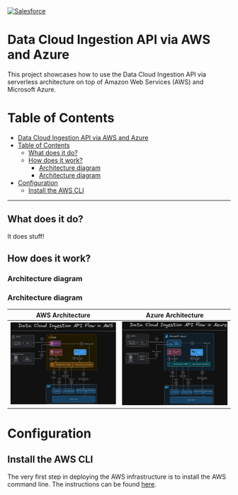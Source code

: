 <a  href="https://www.salesforce.com/">
<img  src="https://a.sfdcstatic.com/shared/images/c360-nav/salesforce-with-type-logo.svg"  alt="Salesforce"  width="250"  />
</a>

# Data Cloud Ingestion API via AWS and Azure

This project showcases how to use the Data Cloud Ingestion API via serverless architecture on top of Amazon Web Services (AWS) and Microsoft Azure.

# Table of Contents

- [Data Cloud Ingestion API via AWS and Azure](#data-cloud-ingestion-api-via-aws-and-azure)
- [Table of Contents](#table-of-contents)
  - [What does it do?](#what-does-it-do)
  - [How does it work?](#how-does-it-work)
    - [Architecture diagram](#architecture-diagram)
    - [Architecture diagram](#architecture-diagram-1)
- [Configuration](#configuration)
  - [Install the AWS CLI](#install-the-aws-cli)

---

## What does it do?

It does stuff!

## How does it work?

### Architecture diagram

### Architecture diagram

| AWS Architecture                        | Azure Architecture                        |
| --------------------------------------- | ----------------------------------------- |
| ![](./screenshots/aws-architecture.png) | ![](./screenshots/azure-architecture.png) |

# Configuration

## Install the AWS CLI

The very first step in deploying the AWS infrastructure is to install the AWS command line. The instructions can be found [here](https://docs.aws.amazon.com/cli/latest/userguide/getting-started-install.html).
